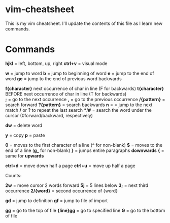 # vim-cheatsheet

This is my vim cheatsheet. I'll update the contents of this file as I learn new commands.

# Commands

**hjkl** = left, bottom, up, right
**ctrl+v** = visual mode

**w** = jump to word
**b** = jump to beginning of word
**e** = jump to the end of word
**ge** = jump to the end of previous word backwards

**f{character}** next occurrence of char in line (F for backwards)
**t{character}** BEFORE next occurrence of char in line (T for backwards)  
  **;** = go to the next occurrence
  **,** = go to the previous occurrence
**/{pattern}** = search forward
**?{pattern}** = search backwards
  **n** = = jump to the next match
**/<Enter>** or **?<Enter>** to repeat the last search
**\***/**#** = search the word under the cursor (0forward/backward, respectively)

**dw** = delete word

**y** = copy
**p** = paste

**0** = moves to the first character of a line (**^** for non-blank)
**$** = moves to the end of a line (**g_** for non-blank)
**}** = jumps entire paragraphs **downwards**
**{** = same for **upwards**

**ctrl+d** = move down half a page
**ctrl+u** = move up half a page

Counts:

**2w** = move cursor 2 words forward
**5j** = 5 lines below
**3;** = next third occurrence
**2/{word}** = second occurrence of {word}

**gd** = jump to definition
**gf** = jump to file of import

**gg** = go to the top of file
**{line}gg** = go to specified line
**G** = go to the bottom of file